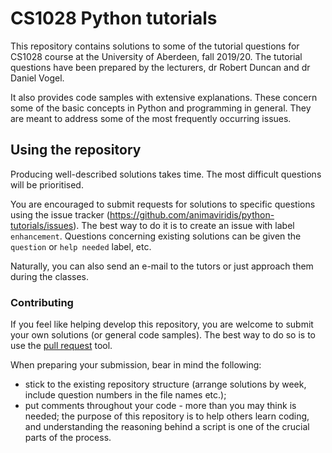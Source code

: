 # CS1028 Python tutorials
This repository contains solutions to some of the tutorial questions
for CS1028 course at the University of Aberdeen, fall 2019/20.
The tutorial questions have been prepared by the lecturers, dr Robert Duncan and dr Daniel Vogel.

It also provides code samples with extensive explanations.
These concern some of the basic concepts in Python and programming in general.
They are meant to address some of the most frequently occurring issues.

## Using the repository
Producing well-described solutions takes time.
The most difficult questions will be prioritised.

You are encouraged to submit requests for solutions to specific questions
using the issue tracker (https://github.com/animaviridis/python-tutorials/issues).
The best way to do it is to create an issue with label `enhancement`.
Questions concerning existing solutions can be given the `question` or `help needed` label, etc.

Naturally, you can also send an e-mail to the tutors or just approach them during the classes.

### Contributing
If you feel like helping develop this repository, you are welcome to submit your own solutions
(or general code samples). The best way to do so is to use the 
[pull request](https://help.github.com/en/github/collaborating-with-issues-and-pull-requests/about-pull-requests) tool.

When preparing your submission, bear in mind the following:
- stick to the existing repository structure (arrange solutions by week, 
include question numbers in the file names etc.);
- put comments throughout your code - more than you may think is needed;
the purpose of this repository is to help others learn coding, and understanding
the reasoning behind a script is one of the crucial parts of the process.
